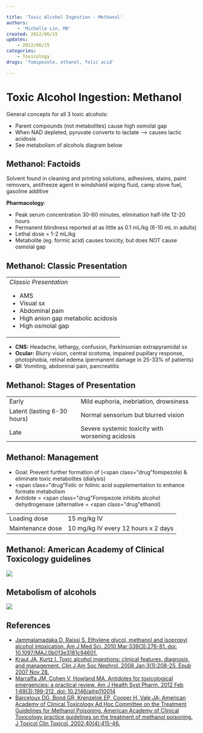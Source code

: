 ```yaml
---

title: 'Toxic Alcohol Ingestion - Methanol'
authors:
    - 'Michelle Lin, MD'
created: 2012/06/15
updates:
    - 2012/06/15
categories:
    - Toxicology
drugs: 'fomipezole, ethanol, folic acid'

---
```



# Toxic Alcohol Ingestion: Methanol

General concepts for all 3 toxic alcohols:

-   Parent compounds (not metabolites) cause high osmolal gap
-   When NAD depleted, pyruvate converts to lactate --&gt; causes lactic acidosis
-   See metabolism of alcohols diagram below

## Methanol: Factoids

Solvent found in cleaning and printing solutions, adhesives, stains, paint removers, antifreeze agent in windshield wiping fluid, camp stove fuel, gasoline additive

**Pharmacology**:
-   Peak serum concentration 30-60 minutes, elimination half-life 12-20 hours
-   Permanent blindness reported at as little as 0.1 mL/kg (6-10 mL in adults)
-   Lethal dose = 1-2 mL/kg
-   Metabolite (eg. formic acid) causes toxicity, but does NOT cause osmolal gap

## Methanol: Classic Presentation 

<table>
<colgroup>
<col width="100%" />
</colgroup>
<tbody>
<tr class="odd">
<td><em>Classic Presentation</em><br />

<ul>
<li>AMS<br />
</li>
<li>Visual sx <br />
</li>
<li>Abdominal pain<br />
</li>
<li>High anion gap metabolic acidosis<br />
</li>
<li>High osmolal gap<br />
</li>
</ul></td>
</tr>
</tbody>
</table>

-   **CNS:** Headache, lethargy, confusion, Parkinsonian extrapyramidal sx
-   **Ocular:** Blurry vision, central scotoma, impaired pupillary response, photophobia, retinal edema (permanent damage in 25-33% of patients)
-   **GI:** Vomiting, abdominal pain, pancreatitis

## Methanol: Stages of Presentation

|                              |                                                  |
|------------------------------|--------------------------------------------------|
| Early                        | Mild euphoria, inebriation, drowsiness           |
| Latent (lasting 6-30 hours)  | Normal sensorium but blurred vision              |
| Late                         | Severe systemic toxicity with worsening acidosis |

## Methanol: Management

-   Goal: Prevent further formation of (<span class="drug"fomipezole</span>) & eliminate toxic metabolites (dialysis)
-   <span class="drug"Folic</span> or folinic acid supplementation to enhance formate metabolism
-   Antidote = <span class="drug"Fomipezole</span> inhibits alcohol dehydrogenase (alternative = <span class="drug"ethanol</span>)

|                  |                                     |
|------------------|-------------------------------------|
| Loading dose     | 15 mg/kg IV                         |
| Maintenance dose | 10 mg/kg IV every 12 hours x 2 days |

## Methanol: American Academy of Clinical Toxicology guidelines

![](https://d2p53dh3qxfm0x.cloudfront.net/uploads/img/1jx/7/f/48092a13-1a3a-55f3-942a-f9a05ce8213e/640.png)

## Metabolism of alcohols

![](https://d2p53dh3qxfm0x.cloudfront.net/uploads/img/1jx/7/f/ad93db94-8091-5c94-a9f2-b0e67002ee97/640.png)

## References

-   [Jammalamadaka D, Raissi S. Ethylene glycol, methanol and isopropyl alcohol intoxication. Am J Med Sci. 2010 Mar;339(3):276-81. doi: 10.1097/MAJ.0b013e3181c94601.](https://www.ncbi.nlm.nih.gov/pubmed/?term=20090509)
-   [Kraut JA, Kurtz I. Toxic alcohol ingestions: clinical features, diagnosis, and management. Clin J Am Soc Nephrol. 2008 Jan;3(1):208-25. Epub 2007 Nov 28.](https://www.ncbi.nlm.nih.gov/pubmed/?term=18045860)
-   [Marraffa JM, Cohen V, Howland MA. Antidotes for toxicological emergencies: a practical review. Am J Health Syst Pharm. 2012 Feb 1;69(3):199-212. doi: 10.2146/ajhp110014](https://www.ncbi.nlm.nih.gov/pubmed/?term=22261941)
-   [Barceloux DG, Bond GR, Krenzelok EP, Cooper H, Vale JA; American Academy of Clinical Toxicology Ad Hoc Committee on the Treatment Guidelines for Methanol Poisoning. American Academy of Clinical Toxicology practice guidelines on the treatment of methanol poisoning. J Toxicol Clin Toxicol. 2002;40(4):415-46.](https://www.ncbi.nlm.nih.gov/pubmed/?term=12216995)
